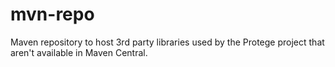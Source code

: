mvn-repo
========
Maven repository to host 3rd party libraries used by the Protege project that aren't available in Maven Central.
